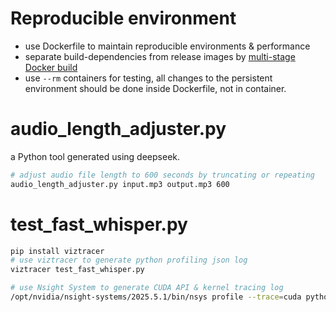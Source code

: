 
# Reproducible environment
 - use Dockerfile to maintain reproducible environments & performance
 - separate build-dependencies from release images by [multi-stage Docker build](https://zhuanlan.zhihu.com/p/687038317)
 - use `--rm` containers for testing, all changes to the persistent environment should be done inside Dockerfile, not in container.


# audio_length_adjuster.py

a Python tool generated using deepseek.

```bash
# adjust audio file length to 600 seconds by truncating or repeating
audio_length_adjuster.py input.mp3 output.mp3 600
```
# test_fast_whisper.py

```bash
pip install viztracer
# use viztracer to generate python profiling json log
viztracer test_fast_whisper.py

# use Nsight System to generate CUDA API & kernel tracing log
/opt/nvidia/nsight-systems/2025.5.1/bin/nsys profile --trace=cuda python3 test_fast_whisper.py
```